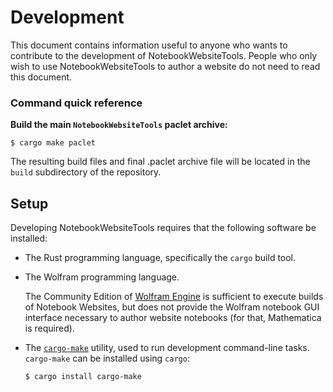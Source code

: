 # Development

This document contains information useful to anyone who wants to contribute to
the development of NotebookWebsiteTools. People who only wish to use
NotebookWebsiteTools to author a website do not need to read this document.

### Command quick reference

**Build the main `NotebookWebsiteTools` paclet archive:**

```shell
$ cargo make paclet
```

The resulting build files and final .paclet archive file will be located in the
`build` subdirectory of the repository.

## Setup

Developing NotebookWebsiteTools requires that the following software be
installed:

* The Rust programming language, specifically the `cargo` build tool.

* The Wolfram programming language.

  The Community Edition of [Wolfram Engine](https://www.wolfram.com/engine/) is
  sufficient to execute builds of Notebook Websites, but does not provide the
  Wolfram notebook GUI interface necessary to author website notebooks (for that,
  Mathematica is required).

* The [`cargo-make`](https://crates.io/crates/cargo-make) utility, used to run
  development command-line tasks. `cargo-make` can be installed using `cargo`:

  ```shell
  $ cargo install cargo-make
  ```